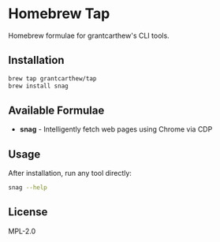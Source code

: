 # Homebrew Tap

Homebrew formulae for grantcarthew's CLI tools.

## Installation

```bash
brew tap grantcarthew/tap
brew install snag
```

## Available Formulae

- **snag** - Intelligently fetch web pages using Chrome via CDP

## Usage

After installation, run any tool directly:

```bash
snag --help
```

## License

MPL-2.0
